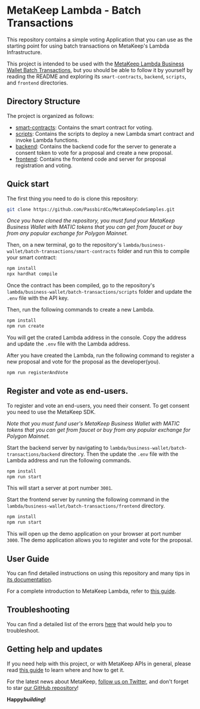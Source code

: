 # MetaKeep Lambda - Batch Transactions

This repository contains a simple voting Application that you can use as the starting point for using batch transactions on MetaKeep's Lambda Infrastructure.

This project is intended to be used with the
[MetaKeep Lambda Business Wallet Batch Transactions](https://docs.metakeep.xyz/docs/lambda-business-wallet-batch-transactions), but you should be
able to follow it by yourself by reading the README and exploring its
`smart-contracts`, `backend`, `scripts`, and `frontend` directories.

## Directory Structure

The project is organized as follows:

- [smart-contracts](./smart-contracts): Contains the smart contract for voting.
- [scripts](./scripts): Contains the scripts to deploy a new Lambda smart contract and invoke Lambda functions.
- [backend](./backend): Contains the backend code for the server to generate a consent token to vote for a proposal and create a new proposal.
- [frontend](./frontend): Contains the frontend code and server for proposal registration and voting.

## Quick start

The first thing you need to do is clone this repository:

```sh
git clone https://github.com/PassbirdCo/MetaKeepCodeSamples.git
```

*Once you have cloned the repository, you must fund your MetaKeep Business Wallet with MATIC tokens that you can get from faucet or buy from any popular exchange for Polygon Mainnet.*

Then, on a new terminal, go to the repository's `lambda/business-wallet/batch-transactions/smart-contracts` folder and run this to
compile your smart contract:

```sh
npm install
npx hardhat compile
```

Once the contract has been compiled, go to the repository's `lambda/business-wallet/batch-transactions/scripts` folder and update the `.env` file with the API key.

Then, run the following commands to create a new Lambda.

```sh
npm install
npm run create
```

You will get the crated Lambda address in the console. Copy the address and update the `.env` file with the Lambda address.

After you have created the Lambda, run the following command to register a new proposal and vote for the proposal as the developer(you).

```sh
npm run registerAndVote
```

## Register and vote as end-users.

To register and vote an end-users, you need their consent. To get consent you need to use the MetaKeep SDK.

*Note that you must fund user's MetaKeep Business Wallet with MATIC tokens that you can get from faucet or buy from any popular exchange for Polygon Mainnet.*

Start the backend server by navigating to `lambda/business-wallet/batch-transactions/backend` directory. Then the update the `.env` file with the Lambda address and run the following commands.

```sh
npm install
npm run start
```

This will start a server at port number `3001`.

Start the frontend server by running the following command in the `lambda/business-wallet/batch-transactions/frontend` directory.

```sh
npm install
npm run start
```

This will open up the demo application on your browser at port number `3000`.
The demo application allows you to register and vote for the proposal.

## User Guide

You can find detailed instructions on using this repository and many tips in [its documentation](https://docs.metakeep.xyz/reference/lambda-101).

For a complete introduction to MetaKeep Lambda, refer to [this guide](https://docs.metakeep.xyz/reference/lambda-101).

## Troubleshooting

You can find a detailed list of the errors [here](https://docs.metakeep.xyz/reference/api-error-status#v2applambdacreate) that would help you to troubleshoot.

## Getting help and updates

If you need help with this project, or with MetaKeep APIs in general, please read [this guide](https://docs.metakeep.xyz/) to learn where and how to get it.

For the latest news about MetaKeep, [follow us on Twitter](https://twitter.com/metakeep), and don't forget to star [our GitHub repository](https://github.com/PassbirdCo/MetaKeepCodeSamples.git)!

**Happy*building*!**
